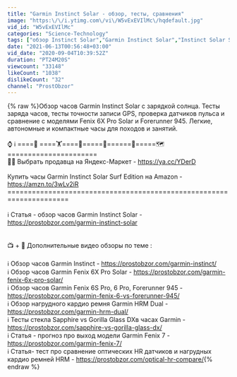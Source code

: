 ```yaml
---
title: "Garmin Instinct Solar - обзор, тесты, сравнения"
image: "https:\/\/i.ytimg.com\/vi\/W5vExEVIlMc\/hqdefault.jpg"
vid_id: "W5vExEVIlMc"
categories: "Science-Technology"
tags: ["обзор Instinct Solar","Garmin Instinct Solar","Instinct Solar Surf Edition"]
date: "2021-06-13T00:56:48+03:00"
vid_date: "2020-09-04T10:39:52Z"
duration: "PT24M20S"
viewcount: "33148"
likeCount: "1038"
dislikeCount: "32"
channel: "ProstObzor"
---
```

{% raw %}Обзор часов Garmin Instinct Solar  с зарядкой солнца. Тесты заряда часов, тесты точности записи GPS, проверка датчиков пульса и сравнение с моделями Fenix 6X Pro Solar и Forerunner 945. Легкие, автономные и компактные часы для походов и занятий. <br /><br />⌚ ℹ ====🏃 ====🏋====🚴=====🚣======🧭=====🗺======================<br />🔎🎁 Выбрать продавца на Яндекс-Маркет - <a rel="nofollow" target="blank" href="https://ya.cc/YDerD">https://ya.cc/YDerD</a><br /><br />Купить часы Garmin Instinct Solar Surf Edition на Amazon - <a rel="nofollow" target="blank" href="https://amzn.to/3wLv2iR">https://amzn.to/3wLv2iR</a><br />=====================================================================<br /><br />ℹ Статья - обзор часов Garmin Instinct Solar  -  <a rel="nofollow" target="blank" href="https://prostobzor.com/garmin-instinct-solar">https://prostobzor.com/garmin-instinct-solar</a><br /><br /><br />📺 + 📖 Дополнительные видео обзоры по теме :<br /><br />ℹ Обзор часов Garmin Instinct  - <a rel="nofollow" target="blank" href="https://prostobzor.com/garmin-instinct/">https://prostobzor.com/garmin-instinct/</a><br />ℹ Обзор часов Garmin Fenix 6X Pro Solar  - <a rel="nofollow" target="blank" href="https://prostobzor.com/garmin-fenix-6x-pro-solar/">https://prostobzor.com/garmin-fenix-6x-pro-solar/</a><br />ℹ Обзор часов Garmin Fenix 6S Pro, 6 Pro, Forerunner 945 - <a rel="nofollow" target="blank" href="https://prostobzor.com/garmin-fenix-6-vs-forerunner-945/">https://prostobzor.com/garmin-fenix-6-vs-forerunner-945/</a><br />ℹ Обзор нагрудного кардио ремня Garmin HRM Dual - <a rel="nofollow" target="blank" href="https://prostobzor.com/garmin-hrm-dual/">https://prostobzor.com/garmin-hrm-dual/</a><br />ℹ Тесты стекла Sapphire vs Gorilla Glass DXв часах Garmin - <a rel="nofollow" target="blank" href="https://prostobzor.com/sapphire-vs-gorilla-glass-dx/">https://prostobzor.com/sapphire-vs-gorilla-glass-dx/</a><br />ℹ Статья - прогноз про выход модели Garmin Fenix 7 - <a rel="nofollow" target="blank" href="https://prostobzor.com/garmin-fenix-7/">https://prostobzor.com/garmin-fenix-7/</a><br />ℹ Статья- тест про сравнение оптических HR датчиков и нагрудных кардио ремней HRM - <a rel="nofollow" target="blank" href="https://prostobzor.com/optical-hr-compare/">https://prostobzor.com/optical-hr-compare/</a>{% endraw %}
